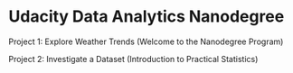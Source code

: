 # Udacity Data Analytics Nanodegree

Project 1: Explore Weather Trends (Welcome to the Nanodegree Program)

Project 2: Investigate a Dataset (Introduction to Practical Statistics)
